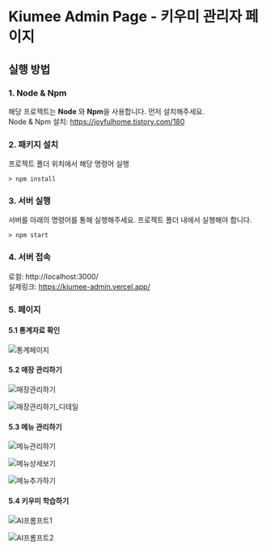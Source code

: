 # Kiumee Admin Page - 키우미 관리자 페이지


## 실행 방법
### 1. Node & Npm
해당 프로젝트는 **Node** 와 **Npm**을 사용합니다. 먼저 설치해주세요.  
Node & Npm 설치: https://joyfulhome.tistory.com/180
### 2. 패키지 설치
프로젝트 폴더 위치에서 해당 명령어 실행
```
> npm install
```
### 3. 서버 실행
서버를 아래의 명령어를 통해 실행해주세요. 프로젝트 폴더 내에서 실행해야 합니다.
```
> npm start
```
### 4. 서버 접속
로컬: http://localhost:3000/ <br>
실제링크: https://kiumee-admin.vercel.app/

### 5. 페이지
#### 5.1 통계자료 확인

![통계페이지](https://github.com/user-attachments/assets/2f80ee49-f990-412c-9d1c-93ca0c7bb221)

#### 5.2 매장 관리하기

![매장관리하기](https://github.com/user-attachments/assets/53688937-0d27-4d90-bae8-14d74c8a4dff)

![매장관리하기_디테일](https://github.com/user-attachments/assets/327cdd85-06d9-464d-b9f7-8be7faf2854d)

#### 5.3 메뉴 관리하기

![메뉴관리하기](https://github.com/user-attachments/assets/db4764f2-7d59-455d-b424-8cd337a0ca5c)

![메뉴상세보기](https://github.com/user-attachments/assets/05f862c6-8a26-4ad5-8189-65ecb9499687)

![메뉴추가하기](https://github.com/user-attachments/assets/6c4e1c11-9b56-4d1a-b5e0-25ddd097e99d)

#### 5.4 키우미 학습하기

![AI프롬프트1](https://github.com/user-attachments/assets/52d4dff7-5dc0-4a3d-a4de-c0fee5bffb00)

![AI프롬프트2](https://github.com/user-attachments/assets/b86ff5a5-3ac0-411d-ac04-2895543f121f)

